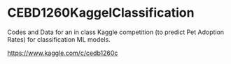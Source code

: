 # CEBD1260KaggelClassification
Codes and Data for an in class Kaggle competition (to predict Pet Adoption Rates) for classification ML models.

https://www.kaggle.com/c/cedb1260c



